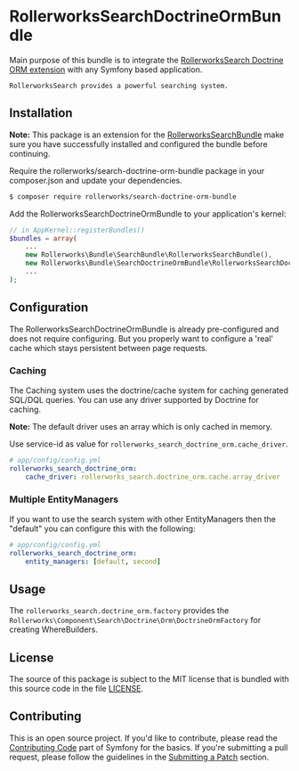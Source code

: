 RollerworksSearchDoctrineOrmBundle
==================================

Main purpose of this bundle is to integrate the [RollerworksSearch Doctrine ORM extension][1]
with any Symfony based application.

    RollerworksSearch provides a powerful searching system.

Installation
------------

**Note:** This package is an extension for the [RollerworksSearchBundle][2]
make sure you have successfully installed and configured the bundle before continuing.

Require the rollerworks/search-doctrine-orm-bundle package in your composer.json
and update your dependencies.

```bash
$ composer require rollerworks/search-doctrine-orm-bundle
```

Add the RollerworksSearchDoctrineOrmBundle to your application's kernel:

```php
// in AppKernel::registerBundles()
$bundles = array(
    ...
    new Rollerworks\Bundle\SearchBundle\RollerworksSearchBundle(),
    new Rollerworks\Bundle\SearchDoctrineOrmBundle\RollerworksSearchDoctrineOrmBundle(),
    ...
);
```

Configuration
-------------

The RollerworksSearchDoctrineOrmBundle is already pre-configured and does not require
configuring. But you properly want to configure a 'real' cache which stays persistent
between page requests.

### Caching

The Caching system uses the doctrine/cache system for caching generated SQL/DQL queries.
You can use any driver supported by Doctrine for caching.

**Note:** The default driver uses an array which is only cached in memory.

Use service-id as value for `rollerworks_search_doctrine_orm.cache_driver`.

``` yaml
# app/config/config.yml
rollerworks_search_doctrine_orm:
    cache_driver: rollerworks_search.doctrine_orm.cache.array_driver
```

### Multiple EntityManagers

If you want to use the search system with other EntityManagers then the "default"
you can configure this with the following:

``` yaml
# app/config/config.yml
rollerworks_search_doctrine_orm:
    entity_managers: [default, second]
```

Usage
-----

The `rollerworks_search.doctrine_orm.factory` provides the
`Rollerworks\Component\Search\Doctrine\Orm\DoctrineOrmFactory` for creating WhereBuilders.

License
-------

The source of this package is subject to the MIT license that is bundled
with this source code in the file [LICENSE](LICENSE).

Contributing
------------

This is an open source project. If you'd like to contribute,
please read the [Contributing Code][4] part of Symfony for the basics. If you're submitting
a pull request, please follow the guidelines in the [Submitting a Patch][5] section.

[1]: https://github.com/rollerworks/rollerworks-search-doctrine-orm
[2]: https://github.com/rollerworks/RollerworksSearch
[3]: https://github.com/rollerworks/Cache
[4]: http://symfony.com/doc/current/contributing/code/index.html
[5]: http://symfony.com/doc/current/contributing/code/patches.html#check-list
